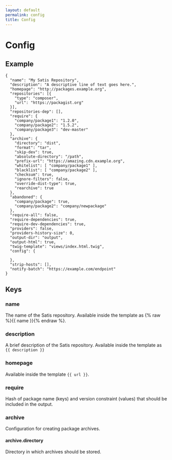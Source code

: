 ```yaml
---
layout: default
permalink: config
title: Config
---
```


# Config

## Example

```
{
  "name": "My Satis Repository",
  "description": "A descriptive line of text goes here.",
  "homepage": "http://packages.example.org",
  "repositories": [{
    "type": "composer",
    "url": "https://packagist.org"
  }],
  "repositories-dep": [],
  "require": {
    "company/package1": "1.2.0",
    "company/package2": "1.5.2",
    "company/package3": "dev-master"
  },
  "archive": {
    "directory": "dist",
    "format": "tar",
    "skip-dev": true,
    "absolute-directory": "/path",
    "prefix-url": "https://amazing.cdn.example.org",
    "whitelist": [ "company/package1" ],
    "blacklist": [ "company/package2" ],
    "checksum": true,
    "ignore-filters": false,
    "override-dist-type": true,
    "rearchive": true
  },
  "abandoned": {
    "company/package": true,
    "company/package2": "company/newpackage"
  },
  "require-all": false,
  "require-dependencies": true,
  "require-dev-dependencies": true,
  "providers": false,
  "providers-history-size": 0,
  "output-dir": "output",
  "output-html": true,
  "twig-template": "views/index.html.twig",
  "config": {

  },
  "strip-hosts": [],
  "notify-batch": "https://example.com/endpoint"
}
```

## Keys

### name

The name of the Satis repository. Available inside the template as {% raw %}{{ name }}{% endraw %}.

### description

A brief description of the Satis repository. Available inside the template as `{{ description }}`

### homepage

Available inside the template `{{ url }}`.

### require

Hash of package name (keys) and version constraint (values) that should be included in the output.

### archive

Configuration for creating package archives.

#### archive.directory

Directory in which archives should be stored.